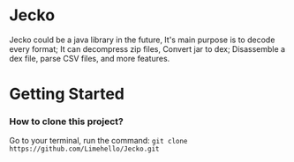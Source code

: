 # Jecko
Jecko could be a java library in the future, It's main purpose is to decode every format; It can decompress zip files, Convert jar to dex; Disassemble a dex file, parse CSV files, and more features.

# Getting Started

### How to clone this project?
Go to your terminal, run the command:
`git clone https://github.com/Limehello/Jecko.git`
